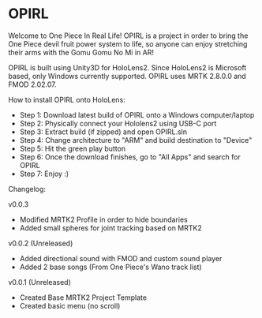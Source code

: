 # OPIRL
Welcome to One Piece In Real Life! OPIRL is a project in order to bring the One Piece devil fruit power system to life, so anyone can enjoy stretching their arms with the Gomu Gomu No Mi in AR! 

OPIRL is built using Unity3D for HoloLens2. Since HoloLens2 is Microsoft based, only Windows currently supported.
OPIRL uses MRTK 2.8.0.0 and FMOD 2.02.07.

How to install OPIRL onto HoloLens:
* Step 1: Download latest build of OPIRL onto a Windows computer/laptop
* Step 2: Physically connect your Hololens2 using USB-C port
* Step 3: Extract build (if zipped) and open OPIRL.sln
* Step 4: Change architecture to "ARM" and build destination to "Device" 
* Step 5: Hit the green play button
* Step 6: Once the download finishes, go to "All Apps" and search for OPIRL
* Step 7: Enjoy :)


Changelog:

v0.0.3 
* Modified MRTK2 Profile in order to hide boundaries
* Added small spheres for joint tracking based on MRTK2
 
v0.0.2 (Unreleased)
* Added directional sound with FMOD and custom sound player
* Added 2 base songs (From One Piece's Wano track list)

v0.0.1 (Unreleased)
* Created Base MRTK2 Project Template
* Created basic menu (no scroll) 
